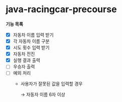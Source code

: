 # java-racingcar-precourse

**기능 목록**

- [x] 자동차 이름 입력 받기
- [x] 각 자동차 이름 구분
- [x] 시도 횟수 입력 받기
- [x] 자동차 전진
- [x] 실행 결과 출력
- [ ] 우승자 출력
- [ ] 예외 처리
    - 사용자가 잘못된 값을 입력할 경우

      → 자동자 이름 6자 이상